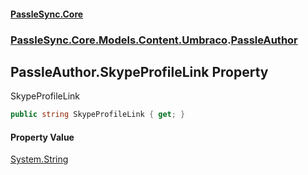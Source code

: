 #### [PassleSync.Core](index.md 'index')
### [PassleSync.Core.Models.Content.Umbraco](PassleSync.Core.Models.Content.Umbraco.md 'PassleSync.Core.Models.Content.Umbraco').[PassleAuthor](PassleSync.Core.Models.Content.Umbraco.PassleAuthor.md 'PassleSync.Core.Models.Content.Umbraco.PassleAuthor')

## PassleAuthor.SkypeProfileLink Property

SkypeProfileLink

```csharp
public string SkypeProfileLink { get; }
```

#### Property Value
[System.String](https://docs.microsoft.com/en-us/dotnet/api/System.String 'System.String')